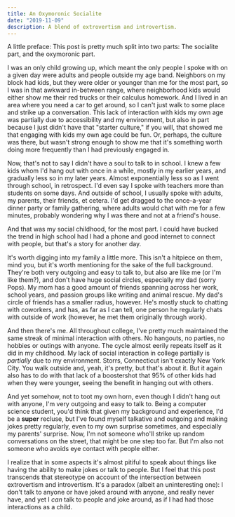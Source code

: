 ```yaml
---
title: An Oxymoronic Socialite
date: "2019-11-09"
description: A blend of extrovertism and introvertism.
---
```


A little preface: This post is pretty much split into two parts: The socialite part, and the oxymoronic part.

I was an only child growing up, which meant the only people I spoke with on a given day were adults and people outside my age band. Neighbors on my block had kids, but they were older or younger than me for the most part, so I was in that awkward in-between range, where neighborhood kids would either show me their red trucks or their calculus homework. And I lived in an area where you need a car to get around, so I can't just walk to some place and strike up a conversation. This lack of interaction with kids my own age was partially due to accessibility and my environment, but also in part because I just didn't have that "starter culture," if you will, that showed me that engaging with kids my own age could be fun. Or, perhaps, the culture was there, but wasn't strong enough to show me that it's something worth doing more frequently than I had previously engaged in.

Now, that's not to say I didn't have a soul to talk to in school. I knew a few kids whom I'd hang out with once in a while, mostly in my earlier years, and gradually less so in my later years. Almost exponentially less so as I went through school, in retrospect. I'd even say I spoke with teachers more than students on some days. And outside of school, I usually spoke with adults, my parents, their friends, et cetera. I'd get dragged to the once-a-year dinner party or family gathering, where adults would chat with me for a few minutes, probably wondering why I was there and not at a friend's house.

And that was my social childhood, for the most part. I could have bucked the trend in high school had I had a phone and good internet to connect with people, but that's a story for another day.

It's worth digging into my family a little more. This isn't a hitpiece on them, mind you, but it's worth mentioning for the sake of the full background. They're both very outgoing and easy to talk to, but also are like me (or I'm like them?), and don't have huge social circles, especially my dad (sorry Pops). My mom has a good amount of friends spanning across her work, school years, and passion groups like writing and animal rescue. My dad's circle of friends has a smaller radius, however. He's mostly stuck to chatting with coworkers, and has, as far as I can tell, one person he regularly chats with outside of work (however, he met them originally through work).

And then there's me. All throughout college, I've pretty much maintained the same streak of minimal interaction with others. No hangouts, no parties, no hobbies or outings with anyone. The cycle almost eerily repeats itself as it did in my childhood. My lack of social interaction in college partially is _partially_ due to my environment. Storrs, Connecticut isn't exactly New York City. You walk outside and, yeah, it's pretty, but that's about it. But it again also has to do with that lack of a boostershot that 95% of other kids had when they were younger, seeing the benefit in hanging out with others.

And yet somehow, not to toot my own horn, even though I didn't hang out with anyone, I'm very outgoing and easy to talk to. Being a computer science student, you'd think that given my background and experience, I'd be a **super** recluse, but I've found myself talkative and outgoing and making jokes pretty regularly, even to my own surprise sometimes, and especially my parents' surprise. Now, I'm not someone who'll strike up random conversations on the street, that might be one step too far. But I'm also not someone who avoids eye contact with people either.

I realize that in some aspects it's almost pitiful to speak about things like having the ability to make jokes or talk to people. But I feel that this post transcends that stereotype on account of the intersection between extrovertism and introvertism. It's a paradox (albeit an uninteresting one): I don't talk to anyone or have joked around with anyone, and really never have, and yet I _can_ talk to people and joke around, as if I had had those interactions as a child.
